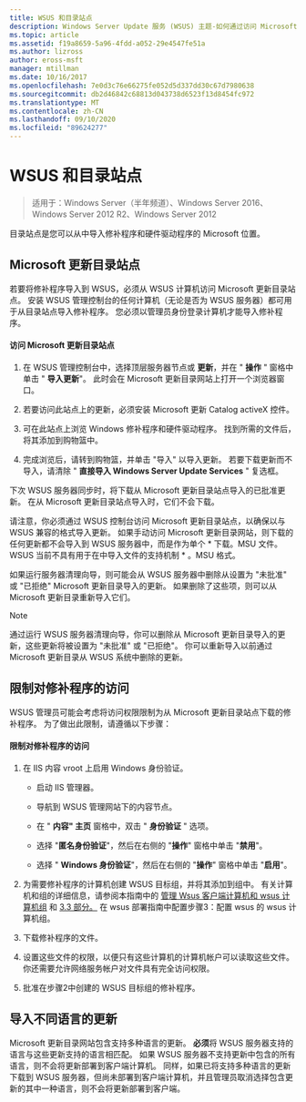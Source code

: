 ```yaml
---
title: WSUS 和目录站点
description: Windows Server Update 服务 (WSUS) 主题-如何通过访问 Microsoft 更新目录站点将修补程序导入到 WSUS
ms.topic: article
ms.assetid: f19a8659-5a96-4fdd-a052-29e4547fe51a
ms.author: lizross
author: eross-msft
manager: mtillman
ms.date: 10/16/2017
ms.openlocfilehash: 7e0d3c76e66275fe052d5d337dd30c67d7980638
ms.sourcegitcommit: db2d46842c68813d043738d6523f13d8454fc972
ms.translationtype: MT
ms.contentlocale: zh-CN
ms.lasthandoff: 09/10/2020
ms.locfileid: "89624277"
---
```

# <a name="wsus-and-the-catalog-site"></a>WSUS 和目录站点

>适用于：Windows Server（半年频道）、Windows Server 2016、Windows Server 2012 R2、Windows Server 2012

目录站点是您可以从中导入修补程序和硬件驱动程序的 Microsoft 位置。

## <a name="the-microsoft-update-catalog-site"></a>Microsoft 更新目录站点
若要将修补程序导入到 WSUS，必须从 WSUS 计算机访问 Microsoft 更新目录站点。 安装 WSUS 管理控制台的任何计算机（无论是否为 WSUS 服务器）都可用于从目录站点导入修补程序。 您必须以管理员身份登录计算机才能导入修补程序。

#### <a name="to-access-the-microsoft-update-catalog-site"></a>访问 Microsoft 更新目录站点

1.  在 WSUS 管理控制台中，选择顶层服务器节点或  **更新**，并在 " **操作** " 窗格中单击 " **导入更新**"。 此时会在 Microsoft 更新目录网站上打开一个浏览器窗口。

2.  若要访问此站点上的更新，必须安装 Microsoft 更新 Catalog activeX 控件。

3.  可在此站点上浏览 Windows 修补程序和硬件驱动程序。 找到所需的文件后，将其添加到购物篮中。

4.  完成浏览后，请转到购物篮，并单击 "导入" 以导入更新。 若要下载更新而不导入，请清除 " **直接导入 Windows Server Update Services** " 复选框。

下次 WSUS 服务器同步时，将下载从 Microsoft 更新目录站点导入的已批准更新。 在从 Microsoft 更新目录站点导入时，它们不会下载。

请注意，你必须通过 WSUS 控制台访问 Microsoft 更新目录站点，以确保以与 WSUS 兼容的格式导入更新。 如果手动访问 Microsoft 更新目录网站，则下载的任何更新都不会导入到 WSUS 服务器中，而是作为单个 * 下载。MSU 文件。 WSUS 当前不具有用于在中导入文件的支持机制 \* 。MSU 格式。

如果运行服务器清理向导，则可能会从 WSUS 服务器中删除从设置为 "未批准" 或 "已拒绝" Microsoft 更新目录导入的更新。 如果删除了这些项，则可以从 Microsoft 更新目录重新导入它们。

> [!NOTE]
> 通过运行 WSUS 服务器清理向导，你可以删除从 Microsoft 更新目录导入的更新，这些更新将被设置为 "未批准" 或 "已拒绝"。 你可以重新导入以前通过 Microsoft 更新目录从 WSUS 系统中删除的更新。

## <a name="restricting-access-to-hotfixes"></a>限制对修补程序的访问
WSUS 管理员可能会考虑将访问权限限制为从 Microsoft 更新目录站点下载的修补程序。 为了做出此限制，请遵循以下步骤：

#### <a name="to-restrict-access-to-hotfixes"></a>限制对修补程序的访问

1.  在 IIS 内容 vroot 上启用 Windows 身份验证。

    -   启动 IIS 管理器。

    -   导航到 WSUS 管理网站下的内容节点。

    -   在 " **内容" 主页** 窗格中，双击 " **身份验证** " 选项。

    -   选择 "**匿名身份验证**"，然后在右侧的 "**操作**" 窗格中单击 "**禁用**"。

    -   选择 " **Windows 身份验证**"，然后在右侧的 "**操作**" 窗格中单击 "**启用**"。

2.  为需要修补程序的计算机创建 WSUS 目标组，并将其添加到组中。 有关计算机和组的详细信息，请参阅本指南中的 [管理 Wsus 客户端计算机和 wsus 计算机组](managing-wsus-client-computers-and-wsus-computer-groups.md) 和 [3.3 部分。](../deploy/2-configure-wsus.md#23-configure-wsus-computer-groups) 在 wsus 部署指南中配置步骤3：配置 wsus 的 wsus 计算机组。

3.  下载修补程序的文件。

4.  设置这些文件的权限，以便只有这些计算机的计算机帐户可以读取这些文件。 你还需要允许网络服务帐户对文件具有完全访问权限。

5.  批准在步骤2中创建的 WSUS 目标组的修补程序。

## <a name="importing-updates-in-different-languages"></a>导入不同语言的更新
Microsoft 更新目录网站包含支持多种语言的更新。 **必须**将 WSUS 服务器支持的语言与这些更新支持的语言相匹配。 如果 WSUS 服务器不支持更新中包含的所有语言，则不会将更新部署到客户端计算机。 同样，如果已将支持多种语言的更新下载到 WSUS 服务器，但尚未部署到客户端计算机，并且管理员取消选择包含更新的其中一种语言，则不会将更新部署到客户端。
